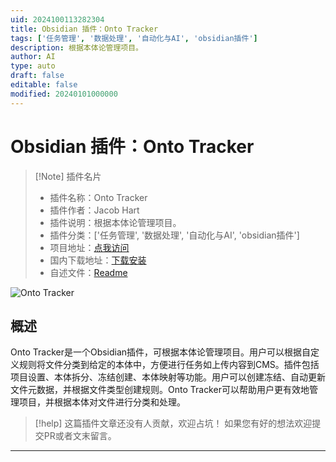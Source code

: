 ```yaml
---
uid: 2024100113282304
title: Obsidian 插件：Onto Tracker
tags: ['任务管理', '数据处理', '自动化与AI', 'obsidian插件']
description: 根据本体论管理项目。
author: AI
type: auto
draft: false
editable: false
modified: 20240101000000
---
```


# Obsidian 插件：Onto Tracker

> [!Note] 插件名片
> - 插件名称：Onto Tracker
> - 插件作者：Jacob Hart
> - 插件说明：根据本体论管理项目。
> - 插件分类：['任务管理', '数据处理', '自动化与AI', 'obsidian插件']
> - 项目地址：[点我访问](https://github.com/jdchart/onto-tracker)
> - 国内下载地址：[下载安装](https://pkmer.cn/products/plugin/pluginMarket/?onto-tracker)
> - 自述文件：[Readme](https://ghproxy.net/https://raw.githubusercontent.com/jdchart/onto-tracker/main/README.md)

![Onto Tracker](https://cdn.pkmer.cn/covers/onto-tracker.png!pkmer)

## 概述

Onto Tracker是一个Obsidian插件，可根据本体论管理项目。用户可以根据自定义规则将文件分类到给定的本体中，方便进行任务如上传内容到CMS。插件包括项目设置、本体拆分、冻结创建、本体映射等功能。用户可以创建冻结、自动更新文件元数据，并根据文件类型创建规则。Onto Tracker可以帮助用户更有效地管理项目，并根据本体对文件进行分类和处理。


> [!help] 
> 这篇插件文章还没有人贡献，欢迎占坑！
> 如果您有好的想法欢迎提交PR或者文末留言。
> 

---



